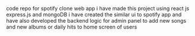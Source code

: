 code repo for spotify clone web app 
i have made this project using react js express.js and mongoDB 
i have created the similar ui to spotify app and have also developed 
the backend logic for admin panel to add new songs and new albums or daily hits to 
home screen of users 